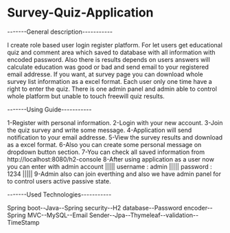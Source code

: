 # Survey-Quiz-Application

-------General description-----------

 I create role based user login register platform.
 For let users get educational quiz and comment area which saved to database with all information with encoded password.
 Also there is results depends on users answers will calculate education was good or bad and send email to your registered email addresse. 
 If you want, at survey page you can download whole survey list information as a excel format.
 Each user only one time have a right to enter the quiz.
 There is one admin panel and admin able to control whole platform but unable to touch freewill quiz results.

-------Using Guide-----------

1-Register with personal information.
2-Login with your new account.
3-Join the quiz survey and write some message.
4-Application will send notification to your email addresse.
5-View the survey results and download as a excel format.
6-Also you can create some personal message on dropdown button section.
7-You can check all saved information from http://localhost:8080/h2-console
8-After using application as a user now you can enter with admin account ||||| username : admin ||||| password : 1234 |||||
9-Admin also can join everthing and also we have admin panel for to control users active passive state.

-------Used Technologies-----------

Spring boot--Java--Spring security--H2 database--Password encoder--Spring MVC--MySQL--Email Sender--Jpa--Thymeleaf--validation--TimeStamp
